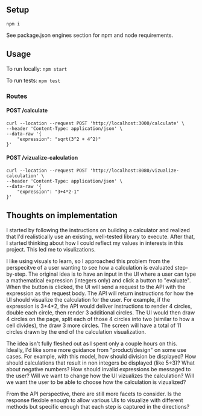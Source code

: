 ## Setup

`npm i`

See package.json engines section for npm and node requirements.


## Usage

To run locally: `npm start`

To run tests: `npm test`

### Routes

#### **POST /calculate**

```curl
curl --location --request POST 'http://localhost:3000/calculate' \
--header 'Content-Type: application/json' \
--data-raw '{
    "expression": "sqrt(3^2 + 4^2)"
}'
```

#### **POST /vizualize-calculation**

```curl
curl --location --request POST 'http://localhost:8080/vizualize-calculation' \
--header 'Content-Type: application/json' \
--data-raw '{
    "expression": "3+4*2-1"
}'
```

## Thoughts on implementation


I started by following the instructions on building a calculator and realized that I'd realistically use an existing, well-tested library to execute. After that, I started thinking about how I could reflect my values in interests in this project. This led me to visulizations.

I like using visuals to learn, so I approached this problem from the perspecitve of a user wanting to see how a calculation is evaluated step-by-step. The original idea is to have an input in the UI where a user can type a mathematical expression (integers only) and click a button to "evaluate". When the button is clicked, the UI will send a request to the API with the expression as the request body. The API will return instructions for how the UI should visualize the calculation for the user. For example, if the expression is 3+4*2, the API would deliver instructions to render 4 circles, double each circle, then render 3 additional circles. The UI would then draw 4 circles on the page, split each of those 4 circles into two (similar to how a cell divides), the draw 3 more circles. The screen will have a total of 11 circles drawn by the end of the calculation visualization.


The idea isn't fully fleshed out as I spent only a couple hours on this. Ideally, I'd like some more guidance from "product/design" on some use cases. For example, with this model, how should division be displayed? How should calculations that result in non integers be displayed (like 5÷3)? What about negative numbers? How should invalid expressions be messaged to the user? Will we want to change how the UI vizualizes the calculation? Will we want the user to be able to choose how the calculation is vizualized?


From the API perspective, there are still more facets to consider. Is the response flexible enough to allow various UIs to visualize with different methods but specific enough that each step is captured in the directions?

